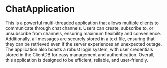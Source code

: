 # ChatApplication
This is a powerful multi-threaded application that allows multiple clients to communicate through chat channels. 
Users can create, subscribe to, or unsubscribe from channels, ensuring maximum flexibility and convenience. 
Additionally, all messages are securely stored in a text file, ensuring that they can be retrieved even if the server experiences an unexpected outage. 
The application also boasts a robust login system, with user credentials stored in the ClientDB for easy management and authentication. 
Overall, this application is designed to be efficient, reliable, and user-friendly.
